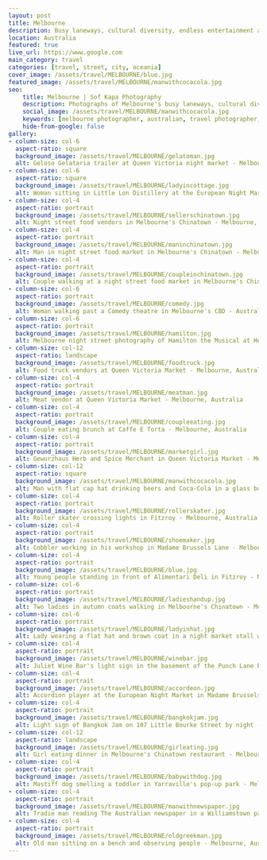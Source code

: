 ```yaml
---
layout: post
title: Melbourne
description: Busy laneways, cultural diversity, endless entertainment and best coffee breaks are just a few words to describe you...
location: Australia
featured: true
live_url: https://www.google.com
main_category: travel
categories: [travel, street, city, oceania]
cover_image: /assets/travel/MELBOURNE/blue.jpg
featured_image: /assets/travel/MELBOURNE/manwithcocacola.jpg
seo:
    title: Melbourne | Sof Kapa Photography
    description: Photographs of Melbourne's busy laneways, cultural diversity, endless entertainment and best coffee breaks
    social_image: /assets/travel/MELBOURNE/manwithcocacola.jpg
    keywords: [melbourne photographer, australian, travel photographer, street photography melbourne, city, oceania]
    hide-from-google: false 
gallery:
- column-size: col-6
  aspect-ratio: square
  background_image: /assets/travel/MELBOURNE/gelatoman.jpg
  alt: Geloso Gelataria trailer at Queen Victoria night market - Melbourne, Australia
- column-size: col-6
  aspect-ratio: square
  background_image: /assets/travel/MELBOURNE/ladyincottage.jpg
  alt: Woman sitting in Little Lon Distillery at the European Night Market in Madame Brussels Lane - Melbourne, Australia
- column-size: col-4
  aspect-ratio: portrait
  background_image: /assets/travel/MELBOURNE/sellerschinatown.jpg
  alt: Night street food vendors in Melbourne's Chinatown - Melbourne, Australia
- column-size: col-4
  aspect-ratio: portrait
  background_image: /assets/travel/MELBOURNE/maninchinatown.jpg
  alt: Man in night street food market in Melbourne's Chinatown - Melbourne, Australia
- column-size: col-4
  aspect-ratio: portrait
  background_image: /assets/travel/MELBOURNE/coupleinchinatown.jpg
  alt: Couple walking at a night street food market in Melbourne's Chinatown - Melbourne, Australia
- column-size: col-6
  aspect-ratio: portrait
  background_image: /assets/travel/MELBOURNE/comedy.jpg
  alt: Woman walking past a Comedy theatre in Melbourne's CBD - Australia
- column-size: col-6
  aspect-ratio: portrait
  background_image: /assets/travel/MELBOURNE/hamilton.jpg
  alt: Melbourne night street photography of Hamilton the Musical at Her Majesty's Theatre - Melbourne, Australia
- column-size: col-12
  aspect-ratio: landscape
  background_image: /assets/travel/MELBOURNE/foodtruck.jpg
  alt: Food truck vendors at Queen Victoria Market - Melbourne, Australia
- column-size: col-4
  aspect-ratio: portrait
  background_image: /assets/travel/MELBOURNE/meatman.jpg
  alt: Meat vendor at Queen Victoria Market - Melbourne, Australia
- column-size: col-4
  aspect-ratio: portrait
  background_image: /assets/travel/MELBOURNE/coupleeating.jpg
  alt: Couple eating brunch at Caffe E Torta - Melbourne, Australia
- column-size: col-4
  aspect-ratio: portrait
  background_image: /assets/travel/MELBOURNE/marketgirl.jpg
  alt: Gewurzhaus Herb and Spice Merchant in Queen Victoria Market - Melbourne, Australia
- column-size: col-12
  aspect-ratio: square
  background_image: /assets/travel/MELBOURNE/manwithcocacola.jpg
  alt: Man with flat cap hat drinking beers and Coca-Cola in a glass bottle - Melbourne, Australia
- column-size: col-4
  aspect-ratio: portrait
  background_image: /assets/travel/MELBOURNE/rollerskater.jpg
  alt: Roller skater crossing lights in Fitzroy - Melbourne, Australia
- column-size: col-4
  aspect-ratio: portrait
  background_image: /assets/travel/MELBOURNE/shoemaker.jpg
  alt: Cobbler working in his workshop in Madame Brussels Lane - Melbourne, Australia
- column-size: col-4
  aspect-ratio: portrait
  background_image: /assets/travel/MELBOURNE/blue.jpg
  alt: Young people standing in front of Alimentari Deli in Fitzroy - Melbourne, Australia
- column-size: col-6
  aspect-ratio: portrait
  background_image: /assets/travel/MELBOURNE/ladieshandup.jpg
  alt: Two ladies in autumn coats walking in Melbourne's Chinatown - Melbourne, Australia
- column-size: col-6
  aspect-ratio: portrait
  background_image: /assets/travel/MELBOURNE/ladyinhat.jpg
  alt: Lady wearing a flat hat and brown coat in a night market stall with fairy lights - Melbourne, Australia
- column-size: col-4
  aspect-ratio: portrait
  background_image: /assets/travel/MELBOURNE/winebar.jpg
  alt: Juliet Wine Bar's light sign in the basement of the Punch Lane building in Little Bourke St - Melbourne, Australia
- column-size: col-4
  aspect-ratio: portrait
  background_image: /assets/travel/MELBOURNE/accordeon.jpg
  alt: Accordion player at the European Night Market in Madame Brussels Lane - Melbourne, Australia
- column-size: col-4
  aspect-ratio: portrait
  background_image: /assets/travel/MELBOURNE/bangkokjam.jpg
  alt: Light sign of Bangkok Jam on 107 Little Bourke Street by night - Melbourne, Australia
- column-size: col-12
  aspect-ratio: landscape
  background_image: /assets/travel/MELBOURNE/girleating.jpg
  alt: Girl eating dinner in Melbourne's Chinatown restaurant - Melbourne, Australia
- column-size: col-4
  aspect-ratio: portrait
  background_image: /assets/travel/MELBOURNE/babywithdog.jpg
  alt: Mastiff dog smelling a toddler in Yarraville's pop-up park - Melbourne, Australia
- column-size: col-4
  aspect-ratio: portrait
  background_image: /assets/travel/MELBOURNE/manwithnewspaper.jpg
  alt: Tradie man reading The Australian newspaper in a Williamstown park - Melbourne, Australia
- column-size: col-4
  aspect-ratio: portrait
  background_image: /assets/travel/MELBOURNE/oldgreekman.jpg
  alt: Old man sitting on a bench and observing people - Melbourne, Australia
---
```


